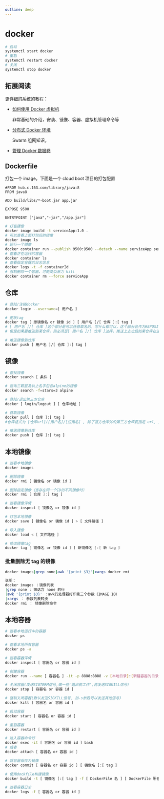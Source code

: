 ```yaml
---
outline: deep
---
```

# docker

```bash
# 启动
systemctl start docker
# 重启
systemctl restart docker
# 关闭
systemctl stop docker
```

## 拓展阅读

更详细的系统的教程：

- [如何使用 Docker 虚拟机](https://zq99299.github.io/mysql-tutorial/ali-new-retail/09/02.html)

  非常基础的介绍，安装、镜像、容器、虚拟机管理命令等

- [分布式 Docker 环境](https://zq99299.github.io/mysql-tutorial/ali-new-retail/09/03.html)

  Swarm 组网知识。

- [管理 Docker 数据卷](https://zq99299.github.io/mysql-tutorial/ali-new-retail/09/04.html#%E7%AE%A1%E7%90%86-docker-%E6%95%B0%E6%8D%AE%E5%8D%B7)

## Dockerfile

打包一个 image。下面是一个 cloud boot 项目的打包配置

```
#FROM hub.c.163.com/library/java:8
FROM java8

ADD build/libs/*-boot.jar app.jar

EXPOSE 9500

ENTRYPOINT ["java","-jar","/app.jar"]
```

```bash
# 打包镜像
docker image build -t serviceApp:1.0 .
# 可以查看上面打包后的镜像
docker image ls
# 运行一个镜像
docker container run --publish 9500:9500 --detach --name serviceApp serviceApp:1.0
# 查看正在运行的容器
docker container ls
# 查看指定容器的日志信息
docker logs -t -f containerId
# 强制删除一个容器，可能类似暴力 kill
docker container rm --force serviceApp
```

## 仓库

```bash
# 登陆/注销docker
docker login --username=[ 用户名 ]

# 更改tag
docker tag [ 原镜像名 or 镜像 id ] [ 用户名 ]/[ 仓库 ]:[ tag ]
# [ 用户名 ]/[ 仓库 ]这个部分是可以任意取名的，写什么都可以，这个部分会作为REPOSITORY属性。
# 但是如果要推送到某仓库，则必须是[ 用户名 ]/[ 仓库 ]这样，推送上去之后如果仓库在这个用户下不存在则会新建一个这个名字的仓库。

# 推送镜像到仓库
docker push [ 用户名 ]/[ 仓库 ]:[ tag ]
```

## 镜像

```bash
# 查找镜像
docker search [ 条件 ]

# 查询三颗星及以上名字包含alpine的镜像
docker search -f=stars=3 alpine

# 登陆/退出第三方仓库
docker [ login/logout ] [ 仓库地址 ]

# 获取镜像
docker pull [ 仓库 ]:[ tag ]
#仓库格式为 [仓库url]/[用户名]/[应用名] , 除了官方仓库外的第三方仓库要指定 url, 用户名就是在对应仓库下建立的账户, 一般只有应用名的仓库代表 官方镜像, 如 ubuntu、tomcat 等, 而 tag 表示镜像的版本号, 不指定时默认为 latest

# 推送镜像到仓库
docker push [ 仓库 ]:[ tag ]
```

## 本地镜像

```bash
# 查看本地镜像
docker images

# 删除镜像
docker rmi [ 镜像名 or 镜像 id ]

# 删除指定镜像（当存在同一个ID的不同镜像时）
docker rmi [ 仓库 ]:[ tag ]

# 查看镜像详情
docker inspect [ 镜像名 or 镜像 id ]

# 打包本地镜像
docker save [ 镜像名 or 镜像 id ] > [ 文件路径 ]

# 导入镜像
docker load < [ 文件路径 ]

# 修改镜像tag
docker tag [ 镜像名 or 镜像 id ] [ 新镜像名 ]:[ 新 tag ]

```

### 批量删除无 tag 的镜像

```bash
docker images|grep none|awk '{print $3}'|xargs docker rmi

说明：
docker images ：镜像列表
|grep none : 筛选含 none 的行
|awk '{print $3}' ：awk行处理器打印第三个参数（IMAGE ID）
|xargs ： 参数列表转换
docker rmi ： 镜像删除命令
```

## 本地容器

```bash
# 查看本地运行中的容器
docker ps

# 查看本地所有容器
docker ps -a

# 查看容器详情
docker inspect [ 容器名 or 容器 id ]

# 创建容器
docker run --name [ 容器名 ] -it -p 8888:8888 -v [本地目录]:[新建容器的目录] [ 仓库名 ]:[ tag ]

# 关闭容器(发送SIGTERM信号,做一些'退出前工作',再发送SIGKILL信号)
docker stop [ 容器名 or 容器 id ]

# 强制关闭容器(默认发送SIGKILL信号, 加-s参数可以发送其他信号)
docker kill [ 容器名 or 容器 id ]

# 启动容器
docker start [ 容器名 or 容器 id ]

# 重启容器
docker restart [ 容器名 or 容器 id ]

# 进入容器命令行
docker exec -it [ 容器名 or 容器 id ] bash
# 或者
docker attach [ 容器名 or 容器 id ]

# 将容器保存为镜像
docker commit [ 容器名 or 容器 id ] [ 镜像名 ]:[ tag ]

# 使用dockfile构建镜像
docker build -t [ 镜像名 ]:[ tag ] -f [ DockerFile 名 ] [ DockerFile 所在目录 ]

# 查看容器日志
docker logs -f [ 容器名 or 容器 id ]

```
